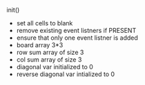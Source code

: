 init()

- set all cells to blank
- remove existing event listners if PRESENT
- ensure that only one event listner is added
- board array 3\*3
- row sum array of size 3
- col sum array of size 3
- diagonal var initialized to 0
- reverse diagonal var intialized to 0
